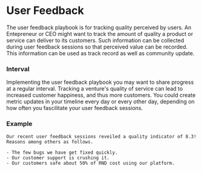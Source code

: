 # User Feedback

The user feedback playbook is for tracking quality perceived by users. An
Entepreneur or CEO might want to track the amount of quality a product or
service can deliver to its customers. Such information can be collected during
user feedback sessions so that perceived value can be recorded. This information
can be used as track record as well as community update.



### Interval

Implementing the user feedback playbook you may want to share progress at a
regular interval. Tracking a venture's quality of service can lead to increased
customer happiness, and thus more customers. You could create metric updates in
your timeline every day or every other day, depending on how often you
fascilitate your user feedback sessions.



### Example

```
Our recent user feedback sessions reveiled a quality indicator of 8.3!
Reasons among others as follows.

- The few bugs we have get fixed quickly.
- Our customer support is crushing it.
- Our customers safe about 50% of RND cost using our platform.
```
